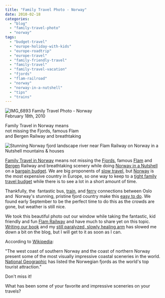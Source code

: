 ```yaml
---
title: "Family Travel Photo - Norway"
date: 2010-02-18
categories: 
  - "blog"
  - "family-travel-photo"
  - "norway"
tags: 
  - "budget-travel"
  - "europe-holiday-with-kids"
  - "europe-roadtrip"
  - "europe-travel"
  - "family-friendly-travel"
  - "family-travel"
  - "family-travel-vacation"
  - "fjords"
  - "flam-railroad"
  - "norway"
  - "norway-in-a-nutshell"
  - "tips"
  - "trains"
---
```


 ![IMG_6893](https://pub-ac94b3f306b24c0dba4238943c97f2e1.r2.dev/6a00e5502a950788330120a8b0467f970b.jpg) Family Travel Photo - Norway  
February 18th, 2010

Family Travel in Norway means  
not missing the Fjords, famous Flam  
and Bergen Railway and breathtaking

<!--more-->

![Stunning Norway fjord landscape river near Flam Railway on Norway in a Nutshell mountains & houses](https://pub-ac94b3f306b24c0dba4238943c97f2e1.r2.dev/6a00e5502a95078833012877b3100d970c.jpg)  

[Family Travel in Norway](https://pub-ac94b3f306b24c0dba4238943c97f2e1.r2.dev/2009/03/family-travel-norway-in-a-nutshell-norwegian-fijord-photo.html) means not missing the [Fjords](http://www.fjordnorway.com/en/), famous [Flam](http://www.visitflam.com/default.asp) and [Bergen](https://pub-ac94b3f306b24c0dba4238943c97f2e1.r2.dev/2009/08/family-travel-photo-norway-bergen-fish-market-fresh-salmon.html) Railway and breathtaking scenery while doing [Norway in a Nutshell](http://www.norwaynutshell.com/) on a [bargain budget](https://pub-ac94b3f306b24c0dba4238943c97f2e1.r2.dev/2008/09/how-to-eat-heal.html). We are big proponents of [slow travel](https://pub-ac94b3f306b24c0dba4238943c97f2e1.r2.dev/2008/05/top-10-family-t.html), but [Norway](https://pub-ac94b3f306b24c0dba4238943c97f2e1.r2.dev/2009/09/family-travel-photo-norway-oslo-vigeland-sculpture-park-mother-child.html) is the most expensive country in Europe, so one way to keep to a [tight family travel budget](https://pub-ac94b3f306b24c0dba4238943c97f2e1.r2.dev/2008/06/how-to-do-exten.html) while there is to see a lot in a short amount of time.

Thankfully, the  fantastic bus, [train](http://www.wired.com/autopia/2009/12/bergensnanen-free-download/), and [ferry](http://gudvangen.com/) connections between Oslo and  Norway's stunning, pristine fjord country make this [easy to do](http://www.ricksteves.com/plan/destinations/scan/fjords.htm). We found early September to be the perfect time to do this as the crowds are gone, but weather is still nice. 

We took this beautiful photo out our window while taking the fantastic, kid friendly and fun [Flam Railway](http://www.flaamsbana.no/eng/) and have much to share yet on this topic. [Writing our book](https://pub-ac94b3f306b24c0dba4238943c97f2e1.r2.dev/2010/02/new-york-times-qa-with-soultravelers3-on-frugal-traveler-nomadic-family-traveler-jeanne-dee.html) and my [still paralyzed, slowly healing arm](https://pub-ac94b3f306b24c0dba4238943c97f2e1.r2.dev/2009/09/-a-travelers-tragic-tale-handling-travel-disasters-medical-emergency-.html) has slowed me down a bit on the blog, but I will get to it as soon as I can.

According to [Wikipedia](http://en.wikipedia.org/wiki/Norway):

"The west coast of southern Norway and the coast of northern Norway present some of the most visually impressive coastal sceneries in the world. [National Geographic](http://en.wikipedia.org/wiki/National_Geographic "National Geographic") has listed the Norwegian fjords as the world's top tourist attraction."

Don't miss it!

What has been some of your favorite and impressive sceneries on your travels?
